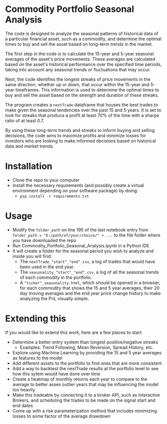 # Commodity Portfolio Seasonal Analysis

The code is designed to analyze the seasonal patterns of historical data of a particular financial asset, such as a commodity, and determine the optimal times to buy and sell the asset based on long-term trends in the market.

The first step in the code is to calculate the 15-year and 5-year seasonal averages of the asset's price movements. These averages are calculated based on the asset's historical performance over the specified time periods, taking into account any seasonal trends or fluctuations that may occur.

Next, the code identifies the longest streaks of price movements in the same direction, whether up or down, that occur within the 15-year and 5-year timeframes. This information is used to determine the optimal times to buy and sell the asset based on the strength and duration of these streaks.

The program creates a `nextTrade` dataframe that houses the best trades to make given the seasonal tendencies over the past 15 and 5 years. It is set to look for streaks that produce a profit at least 70% of the time with a sharpe ratio of at least 0.7.

By using these long-term trends and streaks to inform buying and selling decisions, the code aims to maximize profits and minimize losses for investors who are looking to make informed decisions based on historical data and market trends.

# Installation
- Clone the repo to your computer
- Install the necessary requirements (and possibly create a virtual environment depending on your software package) by doing:
  - `pip install -r requirements.txt`

# Usage
- Modify the `folder_path` on line 195 of the last notebook entry from `folder_path = "E:/path/of/your/choice/" + ...` to the file folder where you have downloaded the repo
- Run Commodity_Portfolio_Seasonal_Analysis.ipynb in a Python IDE
- It will create a folder for the seasonal period you wish to analyze and inside you will find:
  - The `nextTrade_"start"_"end".csv`, a log of trades that would have been used in the end year.
  - The `seasonality_"start"_"end".csv`, a log of all the seasonal trends of each commodity in the portfolio.
  - A `"ticker"_seasonality.html`, which should be opened in a browser, for each commodity that shows the 15 and 5 year averages, their 20 day moving averages and the end year price change history to make analyzing the PnL visually simple.

# Extending this
If you would like to extend this work, here are a few places to start:
- Determine a better entry system than longest positive/negative streaks
  - Examples: Trend Following, Mean Reversion, Spread History, etc.
- Explore using Machine Learning by providing the 15 and 5 year averages as features to the model
- Add different assets to the portfolio to find ones that are more consistent
- Add a way to backtest the nextTrade results at the portfolio level to see how this sytem would have done over time
- Create a heatmap of monthly returns each year to compare to the average to better asses outlier years that may be influencing the model too heavily
- Make this tradeable by connecting it to a broker API, such as Interactive Brokers, and scheduling the trades to be made on the signal start and end dates
- Come up with a risk parameterization method that includes minimizing losses to some factor of the average drawdown
